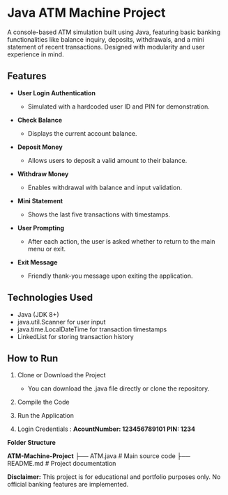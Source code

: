 # Java ATM Machine Project

A console-based ATM simulation built using Java, featuring basic banking functionalities like balance inquiry, deposits, withdrawals, and a mini statement of recent transactions. Designed with modularity and 
user experience in mind.

## Features

- **User Login Authentication**
  - Simulated with a hardcoded user ID and PIN for demonstration.
  
- **Check Balance**
  - Displays the current account balance.

- **Deposit Money**
  - Allows users to deposit a valid amount to their balance.
  
- **Withdraw Money**
  - Enables withdrawal with balance and input validation.

- **Mini Statement**
  - Shows the last five transactions with timestamps.

- **User Prompting**
  - After each action, the user is asked whether to return to the main menu or exit.
  
- **Exit Message**
  - Friendly thank-you message upon exiting the application.

## Technologies Used

- Java (JDK 8+)
- java.util.Scanner for user input
- java.time.LocalDateTime for transaction timestamps
- LinkedList for storing transaction history

## How to Run

1. Clone or Download the Project
   - You can download the .java file directly or clone the repository.

2. Compile the Code

3. Run the Application

4. Login Credentials :
**AcountNumber: 123456789101
PIN: 1234**

**Folder Structure**

**ATM-Machine-Project**
   ├── ATM.java         # Main source code
   ├── README.md        # Project documentation

**Disclaimer:** This project is for educational and portfolio purposes only. No official banking features are implemented.
